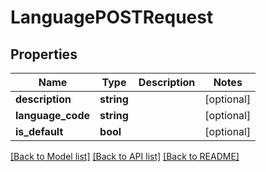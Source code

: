 # LanguagePOSTRequest

## Properties
Name | Type | Description | Notes
------------ | ------------- | ------------- | -------------
**description** | **string** |  | [optional] 
**language_code** | **string** |  | [optional] 
**is_default** | **bool** |  | [optional] 

[[Back to Model list]](../README.md#documentation-for-models) [[Back to API list]](../README.md#documentation-for-api-endpoints) [[Back to README]](../README.md)


